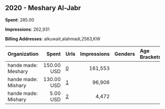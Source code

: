 ## 2020 - Meshary Al-Jabr 
**Spent**: 285.00

**Impressions**: 262,931

**Billing Addresses**: alkuwait,alahmadi,2563,KW

|Organization|Spent|Urls|Impressions|Genders|Age Brackets|Country Codes|
|:---|---:|:---|---:|:---|:---|:---|
|hande made: Meshary|150.00 USD|[0](https://www.snap.com/political-ads/asset/120361a03c61f968a5efa7179cc082082d39b8e940a3b3c06db7b71f29469945?mediaType=jpeg)|161,553|||kuwait|
|hande made: Mishary|130.00 USD|[1](https://www.snap.com/political-ads/asset/50430a369e373d3678495ecf92a65609c5f312c484a254c9991874e2d2c10eaa?mediaType=jpeg)|96,906|||kuwait|
|hande made: Mishary|5.00 USD|[2](https://www.snap.com/political-ads/asset/28d653f4dd6683d40b3f5999ae41ad5434e295e46739347b7f49a3e84dfba02f?mediaType=jpeg)|4,472|||kuwait|
